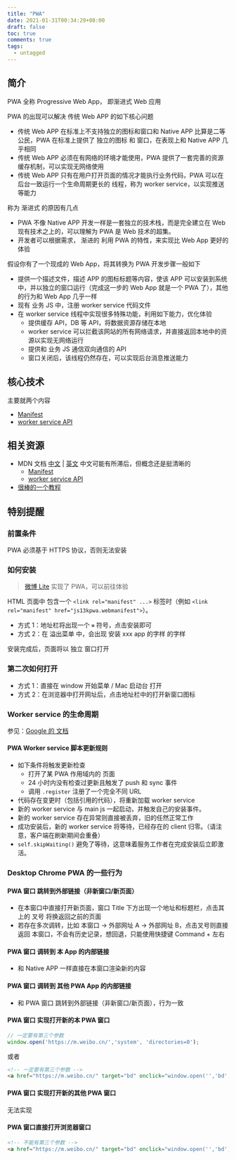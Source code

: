 ```yaml
---
title: "PWA"
date: 2021-01-31T00:34:29+08:00
draft: false
toc: true
comments: true
tags:
  - untagged
---
```


## 简介

PWA 全称 Progressive Web App， 即渐进式 Web 应用

PWA 的出现可以解决 传统 Web APP 的如下核心问题

* 传统 Web APP 在标准上不支持独立的图标和窗口和 Native APP 比算是二等公民，PWA 在标准上提供了 独立的图标 和 窗口，在表现上和 Native APP 几乎相同
* 传统 Web APP 必须在有网络的环境才能使用，PWA 提供了一套完善的资源缓存机制，可以实现无网络使用
* 传统 Web APP 只有在用户打开页面的情况才能执行业务代码，PWA 可以在后台一致运行一个生命周期更长的 线程，称为 worker service，以实现推送等能力

称为 渐进式 的原因有几点

* PWA 不像 Native APP 开发一样是一套独立的技术栈，而是完全建立在 Web 现有技术之上的，可以理解为 PWA 是 Web 技术的超集。
* 开发者可以根据需求， 渐进的 利用 PWA 的特性，来实现比 Web App 更好的体验

假设你有了一个现成的 Web App，将其转换为 PWA 开发步骤一般如下

* 提供一个描述文件，描述 APP 的图标标题等内容，使该 APP 可以安装到系统中，并以独立的窗口运行（完成这一步的 Web App 就是一个 PWA 了），其他的行为和 Web App 几乎一样
* 现有 业务 JS 中，注册 worker service 代码文件
* 在 worker service 线程中实现很多特殊功能，利用如下能力，优化体验
    * 提供缓存 API，DB 等 API，将数据资源存储在本地
    * worker service 可以拦截该网站的所有网络请求，并直接返回本地中的资源以实现无网络运行
    * 提供和 业务 JS 通信双向通信的 API
    * 窗口关闭后，该线程仍然存在，可以实现后台消息推送能力

## 核心技术

主要就两个内容

* [Manifest](https://developer.mozilla.org/en-US/docs/Web/Manifest)
* [worker service API](https://developer.mozilla.org/en-US/docs/Web/API/Service_Worker_API)

## 相关资源

* MDN 文档 [中文](https://developer.mozilla.org/zh-CN/docs/Web/Progressive_web_apps) | [英文](https://developer.mozilla.org/en-US/docs/Web/Progressive_web_apps) 中文可能有所滞后，但概念还是挺清晰的
    * [Manifest](https://developer.mozilla.org/en-US/docs/Web/Manifest)
    * [worker service API](https://developer.mozilla.org/en-US/docs/Web/API/Service_Worker_API)
* [很棒的一个教程](https://pwa.alienzhou.com/)

## 特别提醒

### 前置条件

PWA 必须基于 HTTPS 协议，否则无法安装

### 如何安装

> [微博 Lite](https://m.weibo.cn/) 实现了 PWA，可以前往体验

HTML 页面中 包含一个 `<link rel="manifest" ...>` 标签时（例如 `<link rel="manifest" href="js13kpwa.webmanifest">`）。

* 方式 1：地址栏将出现一个 `⊕` 符号，点击安装即可
* 方式 2：在 溢出菜单 中，会出现 安装 xxx app 的字样 的字样

安装完成后，页面将以 独立 窗口打开

### 第二次如何打开

* 方式 1：直接在 window 开始菜单 / Mac 启动台 打开
* 方式 2：在浏览器中打开网址后，点击地址栏中的打开新窗口图标

### Worker service 的生命周期

参见：[Google 的 文档](https://developers.google.com/web/fundamentals/primers/service-workers/lifecycle)

#### PWA Worker service 脚本更新规则

* 如下条件将触发更新检查
    * 打开了某 PWA 作用域内的 页面
    * 24 小时内没有检查过更新且触发了 push 和 sync 事件
    * 调用 `.register` 注册了一个完全不同 URL
* 代码存在变更时（包括引用的代码），将重新加载 worker service
* 新的 worker service 与 main js 一起启动，并触发自己的安装事件。
* 新的 worker service 存在异常则直接被丢弃，旧的任然正常工作
* 成功安装后，新的 worker service 将等待，已经存在的 client 归零。（请注意，客户端在刷新期间会重叠）
* `self.skipWaiting()` 避免了等待，这意味着服务工作者在完成安装后立即激活。

### Desktop Chrome PWA 的一些行为

#### PWA 窗口 跳转到外部链接（非新窗口/新页面）

* 在本窗口中直接打开新页面，窗口 Title 下方出现一个地址和标题栏，点击其上的 叉号 将换返回之前的页面
* 若存在多次调转，比如 本窗口 -> 外部网址 A -> 外部网址 B，点击叉号则直接返回 本窗口，不会有历史记录，想回退，只能使用快捷键 Command + 左右

#### PWA 窗口 调转到 本 App 的内部链接

* 和 Native APP 一样直接在本窗口渲染新的内容

#### PWA 窗口 调转到 其他 PWA App 的内部链接

* 和 PWA 窗口 跳转到外部链接（非新窗口/新页面），行为一致

#### PWA 窗口 实现打开新的本 PWA 窗口

```js
// 一定要有第三个参数
window.open('https://m.weibo.cn/','system', 'directories=0');
```

或者

```html
<!-- 一定要有第三个参数 -->
<a href="https://m.weibo.cn/" target="bd" onclick="window.open('','bd','directories=0');" >Home</a>
```

#### PWA 窗口 实现打开新的其他 PWA 窗口

无法实现

#### PWA 窗口直接打开浏览器窗口

```html
<!-- 不能有第三个参数 -->
<a href="https://m.weibo.cn/" target="bd" onclick="window.open('','bd');" >浏览器窗口打开</a>
```
